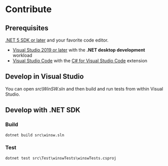 # Contribute

## Prerequisites

[.NET 5 SDK or later](https://dotnet.microsoft.com/download/dotnet/5.0) and your favorite code editor.

- [Visual Studio 2019 or later](https://visualstudio.microsoft.com/downloads/) with the **.NET desktop development** workload
- [Visual Studio Code](https://code.visualstudio.com/Download) with the [C# for Visual Studio Code](https://marketplace.visualstudio.com/items?itemName=ms-dotnettools.csharp) extension

## Develop in Visual Studio

You can open *src\WinSW.sln* and then build and run tests from within Visual Studio.

## Develop with .NET SDK

### Build

```console
dotnet build src\winsw.sln
```

### Test

```console
dotnet test src\Test\winswTests\winswTests.csproj
```
